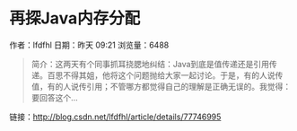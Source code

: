 # 再探Java内存分配
作者：lfdfhl
日期：昨天 09:21
浏览量：6488
> 简介：这两天有个同事抓耳挠腮地纠结：Java到底是值传递还是引用传递。百思不得其姐，他将这个问题抛给大家一起讨论。于是，有的人说传值，有的人说传引用；不管哪方都觉得自己的理解是正确无误的。我觉得：要回答这个...

 链接：http://blog.csdn.net/lfdfhl/article/details/77746995
